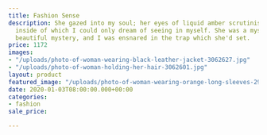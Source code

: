 ```yaml
---
title: Fashion Sense
description: She gazed into my soul; her eyes of liquid amber scrutinising things
  inside of which I could only dream of seeing in myself. She was a mystery. A dangerously
  beautiful mystery, and I was ensnared in the trap which she'd set.
price: 1172
images:
- "/uploads/photo-of-woman-wearing-black-leather-jacket-3062627.jpg"
- "/uploads/photo-of-woman-holding-her-hair-3062601.jpg"
layout: product
featured_image: "/uploads/photo-of-woman-wearing-orange-long-sleeves-2902095.jpg"
date: 2020-01-03T08:00:00.000+00:00
categories:
- fashion
sale_price: 

---
```

